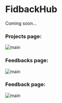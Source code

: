 # FidbackHub

Coming soon...

### Projects page:
![main](https://i.gyazo.com/385f6afaeeee385ab46aa95075fc9523.png)
### Feedbacks page:
![main](https://i.gyazo.com/767fd2d6c4a30cc65891cc1fedb0fa9f.png)
### Feedback page:
![main](https://i.gyazo.com/f67791794018896bb1cb38a35bb88b5f.png)